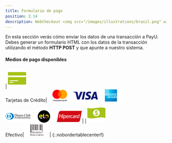 ```yaml
---
title: Formulario de pago
position: 2.14
description: WebCheckout <img src="/images/illustrations/brasil.png" width="50">
---
```


En esta sección verás cómo enviar los datos de una transacción a PayU. Debes generar un formulario HTML con los datos de la transacción utilizando el método **HTTP POST** y que apunte a nuestro sistema.

#### Medios de pago disponibles

|<img src="/images/illustrations/tarjetas-de-credito.png"><br>Tarjetas de Crédito|<img src="/images/illustrations/master.png"><img src="/images/illustrations/visa.png"><img src="/images/illustrations/american.png"><br><img src="/images/illustrations/diners.png"><img src="/images/illustrations/elo.png"><img src="/images/illustrations/hipercard.png">|
|<img src="/images/illustrations/efectivo.png"><br>Efectivo|<img src="/images/illustrations/boleto-bancario.png">|
{:.nobordertablecenterf}
